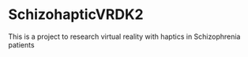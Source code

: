 # SchizohapticVRDK2
This is a project to research virtual reality with haptics in Schizophrenia patients

